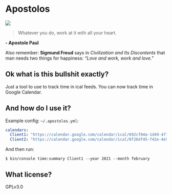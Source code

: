 # Apostolos

![](https://www.kerknet.be/sites/default/files/styles/width_640/public/F2184g39_0.jpg)

> Whatever you do, work at it with all your heart.

**- Apostole Paul**

Also remember: **Sigmund Freud** says in _Civilization and Its Discontents_ that man needs two things for happiness: _“Love and work, work and love."_

## Ok what is this bullshit exactly?

Just a tool to use to track time in ical feeds. You can now track time in Google Calendar.

## And how do I use it?

Example config: `~/.apostolos.yml`:

```yml
calendars:
  Client1: "https://calendar.google.com/calendar/ical/692cf04a-1d49-4772-b09b-0ec324853277/basic.ics"
  Client2: "https://calendar.google.com/calendar/ical/0f26df45-f42e-4e56-b495-67cb11f5ea91/basic.ics"
```

And then run:

```
$ bin/console time:summary Client1 --year 2021 --month february
```

## What license?

GPLv3.0